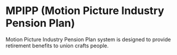# MPIPP (Motion Picture Industry Pension Plan)
Motion Picture Industry Pension Plan system is designed to provide retirement benefits to union crafts people.

